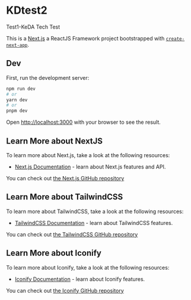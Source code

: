 # KDtest2

Test1-KeDA Tech Test

This is a [Next.js](https://nextjs.org/) a ReactJS Framework project bootstrapped with [`create-next-app`](https://github.com/vercel/next.js/tree/canary/packages/create-next-app).

## Dev

First, run the development server:

```bash
npm run dev
# or
yarn dev
# or
pnpm dev
```

Open [http://localhost:3000](http://localhost:3000) with your browser to see the result.

## Learn More about NextJS

To learn more about Next.js, take a look at the following resources:

- [Next.js Documentation](https://nextjs.org/docs) - learn about Next.js features and API.

You can check out [the Next.js GitHub repository](https://github.com/vercel/next.js/)

## Learn More about TailwindCSS
To learn more about TailwindCSS, take a look at the following resources:

- [TailwindCSS Documentation](https://tailwindcss.com/docs) - learn about TailwindCSS features.

You can check out [the TailwindCSS GitHub repository](https://github.com/tailwindlabs/tailwindcss)

## Learn More about Iconify
To learn more about Iconify, take a look at the following resources:

- [Iconify Documentation](https://iconify.design/docs/) - learn about Iconify features.

You can check out [the Iconify GitHub repository](https://github.com/iconify)